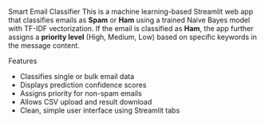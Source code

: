 Smart Email Classifier
This is a machine learning-based Streamlit web app that classifies emails as **Spam** or **Ham** using a trained Naive Bayes model with TF-IDF vectorization.
If the email is classified as **Ham**, the app further assigns a **priority level** (High, Medium, Low) based on specific keywords in the message content.

 Features
- Classifies single or bulk email data
- Displays prediction confidence scores
- Assigns priority for non-spam emails
- Allows CSV upload and result download
- Clean, simple user interface using Streamlit tabs


